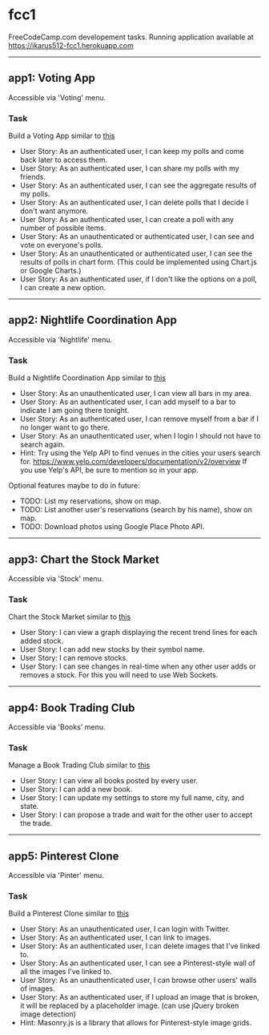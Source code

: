 # fcc1
FreeCodeCamp.com developement tasks. Running application available at https://ikarus512-fcc1.herokuapp.com


--------------------------------------------------------------------------------

## app1: Voting App
Accessible via 'Voting' menu.

### Task
Build a Voting App similar to [this](https://fcc-voting-arthow4n.herokuapp.com)

+ User Story: As an authenticated user, I can keep my polls and come back later to access them.
+ User Story: As an authenticated user, I can share my polls with my friends.
+ User Story: As an authenticated user, I can see the aggregate results of my polls.
+ User Story: As an authenticated user, I can delete polls that I decide I don't want anymore.
+ User Story: As an authenticated user, I can create a poll with any number of possible items.
+ User Story: As an unauthenticated or authenticated user, I can see and vote on everyone's polls.
+ User Story: As an unauthenticated or authenticated user, I can see the results of polls in chart form. (This could be implemented using Chart.js or Google Charts.)
+ User Story: As an authenticated user, if I don't like the options on a poll, I can create a new option.


--------------------------------------------------------------------------------

## app2: Nightlife Coordination App
Accessible via 'Nightlife' menu.

### Task
Build a Nightlife Coordination App
similar to [this](http://whatsgoinontonight.herokuapp.com)

+ User Story: As an unauthenticated user, I can view all bars in my area.
+ User Story: As an authenticated user, I can add myself to a bar to indicate I am going there tonight.
+ User Story: As an authenticated user, I can remove myself from a bar if I no longer want to go there.
+ User Story: As an unauthenticated user, when I login I should not have to search again.
+ Hint: Try using the Yelp API to find venues in the cities your users search for.
  https://www.yelp.com/developers/documentation/v2/overview
  If you use Yelp's API, be sure to mention so in your app.

Optional features maybe to do in future:

- TODO: List my reservations, show on map.
- TODO: List another user's reservations (search by his name), show on map.
- TODO: Download photos using Google Place Photo API.


--------------------------------------------------------------------------------

## app3: Chart the Stock Market
Accessible via 'Stock' menu.

### Task
Chart the Stock Market
similar to [this](http://watchstocks.herokuapp.com)

+ User Story: I can view a graph displaying the recent trend lines for each added stock.
+ User Story: I can add new stocks by their symbol name.
+ User Story: I can remove stocks.
+ User Story: I can see changes in real-time when any other user adds or removes a stock. For this you will need to use Web Sockets.


--------------------------------------------------------------------------------

## app4: Book Trading Club
Accessible via 'Books' menu.

### Task
Manage a Book Trading Club
similar to [this](http://bookjump.herokuapp.com)

- User Story: I can view all books posted by every user.
- User Story: I can add a new book.
- User Story: I can update my settings to store my full name, city, and state.
- User Story: I can propose a trade and wait for the other user to accept the trade.


--------------------------------------------------------------------------------

## app5: Pinterest Clone
Accessible via 'Pinter' menu.

### Task
Build a Pinterest Clone
similar to [this](https://midnight-dust.hyperdev.space)

- User Story: As an unauthenticated user, I can login with Twitter.
- User Story: As an authenticated user, I can link to images.
- User Story: As an authenticated user, I can delete images that I've linked to.
- User Story: As an authenticated user, I can see a Pinterest-style wall of all the images I've linked to.
- User Story: As an unauthenticated user, I can browse other users' walls of images.
- User Story: As an authenticated user, if I upload an image that is broken, it will be replaced by a placeholder image. (can use jQuery broken image detection)
- Hint: Masonry.js is a library that allows for Pinterest-style image grids.
